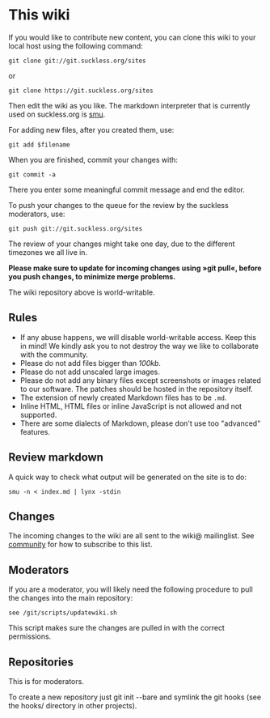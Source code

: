 This wiki
=========
If you would like to contribute new content, you can clone this wiki to your
local host using the following command:

	git clone git://git.suckless.org/sites

or

	git clone https://git.suckless.org/sites

Then edit the wiki as you like. The markdown interpreter that is currently
used on suckless.org is
[smu](https://github.com/Gottox/smu).

For adding new files, after you created them, use:

	git add $filename

When you are finished, commit your changes with:

	git commit -a

There you enter some meaningful commit message and end the editor.

To push your changes to the queue for the review by the suckless moderators,
use:

	git push git://git.suckless.org/sites

The review of your changes might take one day, due to the different timezones
we all live in.

__Please make sure to update for incoming changes using »git pull«, before you
push changes, to minimize merge problems.__

The wiki repository above is world-writable.

Rules
-----
* If any abuse happens, we will disable world-writable access. Keep this in
  mind! We kindly ask you to not destroy the way we like to collaborate with
  the community.
* Please do not add files bigger than *100kb*.
* Please do not add unscaled large images.
* Please do not add any binary files except screenshots or images related to
  our software. The patches should be hosted in the repository itself.
* The extension of newly created Markdown files has to be `.md`.
* Inline HTML, HTML files or inline JavaScript is not allowed and not supported.
* There are some dialects of Markdown, please don't use too "advanced" features.

Review markdown
---------------
A quick way to check what output will be generated on the site is to do:

	smu -n < index.md | lynx -stdin

Changes
-------
The incoming changes to the wiki are all sent to the wiki@
mailinglist. See [community](//suckless.org/community) for how to
subscribe to this list.

Moderators
----------
If you are a moderator, you will likely need the following procedure to pull
the changes into the main repository:

	see /git/scripts/updatewiki.sh

This script makes sure the changes are pulled in with the correct permissions.

Repositories
------------

This is for moderators.

To create a new repository just git init --bare and symlink the git hooks (see
the hooks/ directory in other projects).
